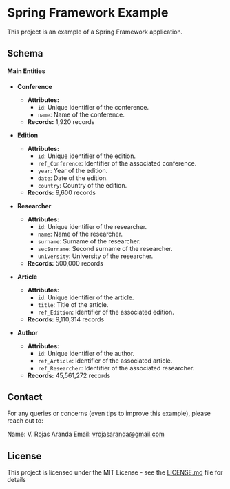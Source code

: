 # Spring Framework Example

This project is an example of a Spring Framework application.

## Schema

#### Main Entities

* **Conference**
  * **Attributes:**
    * `id`: Unique identifier of the conference.
    * `name`: Name of the conference.
  * **Records:** 1,920 records

* **Edition**
  * **Attributes:**
    * `id`: Unique identifier of the edition.
    * `ref_Conference`: Identifier of the associated conference.
    * `year`: Year of the edition.
    * `date`: Date of the edition.
    * `country`: Country of the edition.
  * **Records:** 9,600 records

* **Researcher**
  * **Attributes:**
    * `id`: Unique identifier of the researcher.
    * `name`: Name of the researcher.
    * `surname`: Surname of the researcher.
    * `secSurname`: Second surname of the researcher.
    * `university`: University of the researcher.
  * **Records:** 500,000 records

* **Article**
  * **Attributes:**
    * `id`: Unique identifier of the article.
    * `title`: Title of the article.
    * `ref_Edition`: Identifier of the associated edition.
  * **Records:** 9,110,314 records

* **Author**
  * **Attributes:**
    * `id`: Unique identifier of the author.
    * `ref_Article`: Identifier of the associated article.
    * `ref_Researcher`: Identifier of the associated researcher.
  * **Records:** 45,561,272 records

## Contact

For any queries or concerns (even tips to improve this example), please reach out to:

Name: V. Rojas Aranda
Email: vrojasaranda@gmail.com

## License

This project is licensed under the MIT License - see the [LICENSE.md](LICENSE.md) file for details